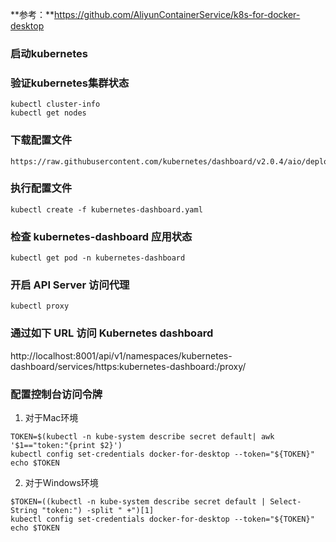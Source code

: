 **参考：**https://github.com/AliyunContainerService/k8s-for-docker-desktop

### 启动kubernetes

### 验证kubernetes集群状态

```
kubectl cluster-info
kubectl get nodes
```

### 下载配置文件

```
https://raw.githubusercontent.com/kubernetes/dashboard/v2.0.4/aio/deploy/recommended.yaml
```

### 执行配置文件

```
kubectl create -f kubernetes-dashboard.yaml
```

### 检查 kubernetes-dashboard 应用状态

```
kubectl get pod -n kubernetes-dashboard
```

### 开启 API Server 访问代理

```
kubectl proxy
```

### 通过如下 URL 访问 Kubernetes dashboard

  http://localhost:8001/api/v1/namespaces/kubernetes-dashboard/services/https:kubernetes-dashboard:/proxy/

### 配置控制台访问令牌

1. 对于Mac环境

```
TOKEN=$(kubectl -n kube-system describe secret default| awk '$1=="token:"{print $2}')
kubectl config set-credentials docker-for-desktop --token="${TOKEN}"
echo $TOKEN
```

2. 对于Windows环境

```
$TOKEN=((kubectl -n kube-system describe secret default | Select-String "token:") -split " +")[1]
kubectl config set-credentials docker-for-desktop --token="${TOKEN}"
echo $TOKEN
```

#### 